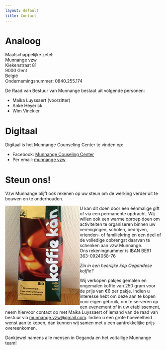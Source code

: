 ```yaml
---
layout: default
title: Contact
---
```

# Analoog

Maatschappelijke zetel:<br>
Munnange vzw<br>
Kiekenstraat 81<BR>
9000 Gent<br>
Belgi&euml;<br>
Ondernemingsnummer: 0840.255.174<br>

De Raad van Bestuur van Munnange bestaat uit volgende personen:

* Maika Luyssaert (voorzitter)
* Anke Heyerick
* Wim Vinckier

# Digitaal

Digitaal is het Munnange Counseling Center te vinden op:

* Facebook: <a href="https://www.facebook.com/pages/Munnange-Counseling-Center/1552568298304581">
  Munnange Couseling Center</a>
* Per email: <a href="mailto:munnange.vzw@gmail.com">munnange vzw</a>
	
# Steun ons!

Vzw Munnange blijft ook rekenen op uw steun om de werking verder uit te
bouwen en te onderhouden.
	
<img src="MyImages/IMG_0789.jpeg" style="float:left;">
U kan dit doen door een &eacute;&eacute;nmalige gift of via een permanente
opdracht. Wij willen ook een warme oproep doen om activiteiten te organiseren binnen
uw verenigingen, scholen, bedrijven, vrienden- of familiekring en een deel
of de volledige opbrengst daarvan te schenken aan vzw Munnange.<br>
Ons rekeningnummer is IBAN BE91 363-0924058-76

*Zin in een heerlijke kop Oegandese koffie?*

Wij verkopen pakjes gemalen en ongemalen koffie van 250 gram voor de prijs
van €6 per pakje. Indien u interesse hebt om deze aan te kopen voor eigen
gebruik, om te serveren op een evenement of in uw etablissement, neem
hiervoor contact op met Maika Luyssaert of iemand van de raad van bestuur
via <a href="mailto:munnange.vzw@gmail.com">munnange.vzw@gmail.com</a>.
Indien u een grote hoeveelheid wenst aan te kopen, dan kunnen wij samen met
u een aantrekkelijke prijs overeenkomen.

Dankjewel namens alle mensen in Oeganda en het voltallige Munnange team!
